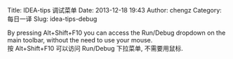 Title: IDEA-tips 调试菜单
Date: 2013-12-18 19:43
Author: chengz
Category: 每日一译
Slug: idea-tips-debug

By pressing Alt+Shift+F10 you can access the Run/Debug dropdown on the
main toolbar, without the need to use your mouse.  
按 Alt+Shift+F10 可以访问 Run/Debug 下拉菜单, 不需要用鼠标.
